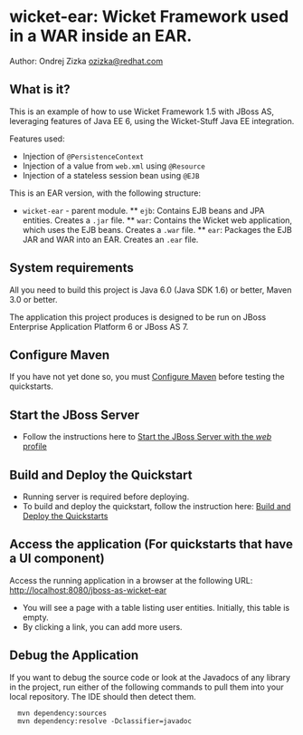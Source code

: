 wicket-ear: Wicket Framework used in a WAR inside an EAR.
=========================================================

Author: Ondrej Zizka <ozizka@redhat.com>

What is it?
-----------

This is an example of how to use Wicket Framework 1.5 with JBoss AS, leveraging features of Java EE 6, using the Wicket-Stuff Java EE integration.

Features used:

 * Injection of `@PersistenceContext`
 * Injection of a value from `web.xml` using `@Resource`
 * Injection of a stateless session bean using `@EJB`

This is an EAR version, with the following structure:

* `wicket-ear` - parent module.
** `ejb`: Contains EJB beans and JPA entities. Creates a `.jar` file.
** `war`: Contains the Wicket web application, which uses the EJB beans. Creates a `.war` file.
** `ear`: Packages the EJB JAR and WAR into an EAR. Creates an `.ear` file.


System requirements
-------------------

All you need to build this project is Java 6.0 (Java SDK 1.6) or better, Maven 3.0 or better.

The application this project produces is designed to be run on JBoss Enterprise Application Platform 6 or JBoss AS 7. 

 
Configure Maven
---------------

If you have not yet done so, you must [Configure Maven](../README.html/#mavenconfiguration) before testing the quickstarts.


Start the JBoss Server
----------------------

 *  Follow the instructions here to [Start the JBoss Server with the _web_ profile](../README.html#startserverweb)


Build and Deploy the Quickstart
-------------------------------

 * Running server is required before deploying.
 * To build and deploy the quickstart, follow the instruction here: [Build and Deploy the Quickstarts](../README.html/#buildanddeploy)


Access the application (For quickstarts that have a UI component)
----------------------

Access the running application in a browser at the following URL:  [http://localhost:8080/jboss-as-wicket-ear](http://localhost:8080/jboss-as-wicket-ear)

 * You will see a page with a table listing user entities. Initially, this table is empty.
 * By clicking a link, you can add more users.



Debug the Application
------------------------------------

If you want to debug the source code or look at the Javadocs of any library in the project, 
run either of the following commands to pull them into your local repository. The IDE should then detect them.

      mvn dependency:sources
      mvn dependency:resolve -Dclassifier=javadoc
